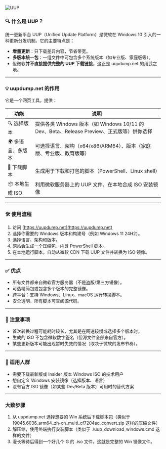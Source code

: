 ![UUP](https://lib.zhaiduting.work.gd/uPic/UUP.png)

### 🔍 什么是 UUP？

统一更新平台 UUP（Unified Update Platform）是微软在 Windows 10 引入的一种更新分发机制。它的主要特点是：

- **增量更新**：只下载差异内容，节省带宽。
- **多版本统一包**：一组文件中可包含多个系统版本（如专业版、家庭版等）。
- 但微软**并不直接提供完整的 UUP 下载链接**，这正是 uupdump.net 的用武之地。

---

### 💡 uupdump.net 的作用

它是一个网页工具，提供：

| 功能              | 说明                                                                                      |
| ----------------- | ----------------------------------------------------------------------------------------- |
| 🔍 选择版本       | 提供各类 Windows 版本（如 Windows 10/11 的 Dev、Beta、Release Preview、正式版等）供你选择 |
| 🌍 多语言、多版本 | 可选择语言、架构（x64/x86/ARM64）、版本（家庭版、专业版、教育版等）                       |
| 💾 下载脚本       | 生成用于下载和打包的脚本（PowerShell、Linux shell）                                       |
| 📦 本地生成 ISO   | 利用微软服务器上的 UUP 文件，在本地合成 ISO 安装镜像                                      |

---

### 🛠️ 使用流程

1. 访问 [https://uupdump.net](https://uupdump.net)
2. 选择你需要的 Windows 版本和构建号（例如 Windows 11 24H2）。
3. 选择语言、架构和版本。
4. 网站会生成一个压缩包，内含 PowerShell 脚本。
5. 在本地运行脚本，自动从微软 CDN 下载 UUP 文件并转换为 ISO 镜像。

---

### ✅ 优点

- 所有文件都来自微软官方服务器（不是盗版/第三方镜像）。
- 可选精简包或包含多个版本的完整镜像。
- 跨平台：支持 Windows、Linux、macOS 运行转换脚本。
- 安全透明，所有脚本可查阅源代码。

---

### 🚫 注意事项

- 首次转换过程可能耗时较长，尤其是在网速较慢或选择多个版本时。
- 生成的 ISO 不包含微软数字签名（但源文件全部来自官方）。
- 某些更新版本可能出现暂时失效的情况（取决于微软的发布节奏）。

---

### 🎯 适用人群

- 需要下载最新版或 Insider 版本 Windows ISO 的技术用户
- 想自定义 Windows 安装镜像（选择版本、语言）
- 没有官方 ISO 镜像（如某些 Dev/Beta 版本）可用时的替代方案

---

### 大致步骤

1. 从 uupdump.net 选择想要的 Win 系统后下载脚本包（类似于 19045.6036_arm64_zh-cn_multi_cf7204ac_convert.zip 这样的压缩文件）
2. 解压缩，使用终端执行安装脚本（类似于 .\uup_download_windows.cmd 这样的文件）
3. 漫长等待后得到一个好几个 G 的 .iso 文件，这就是完整的 Win 镜像文件。
